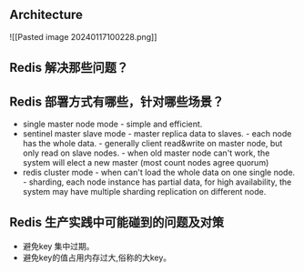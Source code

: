 

## Architecture

![[Pasted image 20240117100228.png]]
## Redis 解决那些问题？


## Redis 部署方式有哪些，针对哪些场景？

- single master node mode 
		- simple and efficient.
- sentinel master slave mode 
	    - master replica data to slaves.
	    - each node has the whole data.
	    - generally client read&write on master node, but only read on slave nodes.
	    - when old master node can't work, the system will elect a new master (most count nodes agree quorum)
- redis cluster mode
		- when can't load the whole  data on one single node.
		- sharding, each node instance has partial data, for high availability, the system may have multiple sharding replication on different node.

## Redis 生产实践中可能碰到的问题及对策

- 避免key 集中过期。
- 避免key的值占用内存过大,俗称的大key。

